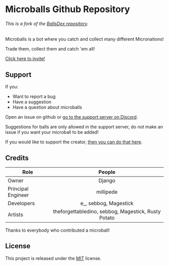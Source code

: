 # Microballs Github Repository
###### This is a fork of the [BallsDex repository](https://github.com/Ballsdex-Team/BallsDex-DiscordBot).

Microballs is a bot where you catch and collect many different Micronations!

Trade them, collect them and catch 'em all!

[Click here to invite!](https://discord.com/api/oauth2/authorize?client_id=1111989794235490374&permissions=8&scope=bot)      

## Support
If you:
* Want to report a bug
* Have a suggestion
* Have a question about microballs

Open an issue on github or [go to the support server on Discord](https://discord.gg/vPdmYXf4x6).

Suggestions for balls are only allowed in the support server, do not make an issue if you want your microball to be added!


If you would like to support the creator, [then you can do that here](https://discord.gg/tYvRgXmGvA).

## Credits

| Role           | People                                            |
| -------------- |:-------------------------------------------------:|
| Owner          | Django                                            |
| Principal Engineer    | millipede                                         |
| Developers     | e_, sebbog, Magestick                             |
| Artists        | theforgettabledino, sebbog, Magestick, Rusty Potato|

Thanks to everybody who contributed a microball!

## License
This project is released under the [MIT](https://opensource.org/license/mit/) license.
